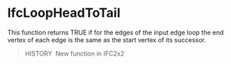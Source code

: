 IfcLoopHeadToTail
=================

This function returns TRUE if for the edges of the input edge loop the end vertex of each edge is the same as the start vertex of its successor.

> HISTORY&nbsp; New function in IFC2x2
